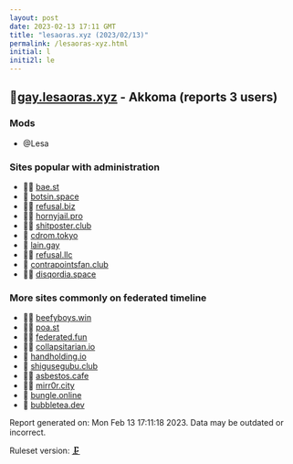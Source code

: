 ```yaml
---
layout: post
date: 2023-02-13 17:11 GMT
title: "lesaoras.xyz (2023/02/13)"
permalink: /lesaoras-xyz.html
initial: l
initi2l: le
---
```


## 🐘[gay.lesaoras.xyz](https://gay.lesaoras.xyz) - Akkoma (reports 3 users)

### Mods
 * @Lesa

### Sites popular with administration

* 🦝🧸 [bae.st](/bae-st.html)
* 🐘 [botsin.space](/botsin-space.html)
* 🦝🧸 [refusal.biz](/refusal-biz.html)
* 🦝🧸 [hornyjail.pro](/hornyjail-pro.html)
* 🦝🧸 [shitposter.club](/shitposter-club.html)
* 🦝 [cdrom.tokyo](/cdrom-tokyo.html)
* 🦝 [lain.gay](/lain-gay.html)
* 🦝🧸 [refusal.llc](/refusal-llc.html)
* 🦝 [contrapointsfan.club](/contrapointsfan-club.html)
* 🦝🧸 [disqordia.space](/disqordia-space.html)

### More sites commonly on federated timeline

* 🦝🧸 [beefyboys.win](/beefyboys-win.html)
* 🦝🧸 [poa.st](/poa-st.html)
* 🦝🧸 [federated.fun](/federated-fun.html)
* 🦝🧸 [collapsitarian.io](/collapsitarian-io.html)
* 🦝 [handholding.io](/handholding-io.html)
* 🦝 [shigusegubu.club](/shigusegubu-club.html)
* 🦝🧸 [asbestos.cafe](/asbestos-cafe.html)
* 🦝🧸 [mirr0r.city](/mirr0r-city.html)
* 🦝 [bungle.online](/bungle-online.html)
* 🦝 [bubbletea.dev](/bubbletea-dev.html)

Report generated on: Mon Feb 13 17:11:18 2023. Data may be outdated or incorrect.

Ruleset version: [🗜](/version-clamp)
